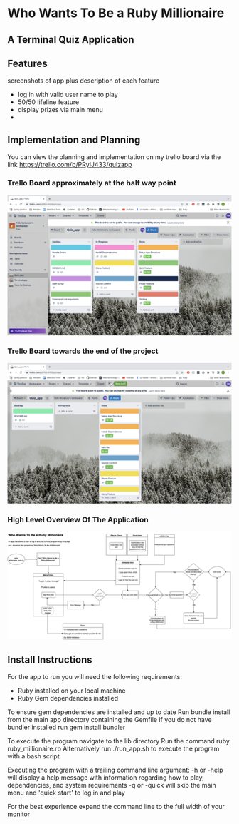 # Who Wants To Be a Ruby Millionaire
## A Terminal Quiz Application 

## Features
screenshots of app plus description of each feature 

- log in with valid user name to play
- 50/50 lifeline feature 
- display prizes via main menu 
- 

## Implementation and Planning
You can view the planning and implementation on my trello board via the link 
https://trello.com/b/PRylJ433/quizapp

### Trello Board approximately at the half way point
![Trello1](./docs/trello1.png)

### Trello Board towards the end of the project
![Trello2](./docs/trello2.png)

### High Level Overview Of The Application
![FlowChart](./docs/flowchart.png)

## Install Instructions 
For the app to run you will need the following requirements:
 - Ruby installed on your local machine
 - Ruby Gem dependencies installed 

To ensure gem dependencies are installed and up to date
Run bundle install from the main app directory containing the Gemfile 
if you do not have bundler installed run gem install bundler 

To execute the program navigate to the lib directory
Run the command ruby ruby_millionaire.rb 
Alternatively run ./run_app.sh to execute the program  with a bash script 

Executing the program with a trailing command line argument:
-h or -help will display a help message with information regarding how to play, dependencies, and system requirements
-q or -quick will skip the main menu and 'quick start' to log in and play

For the best experience expand the command line to the full width of your monitor
